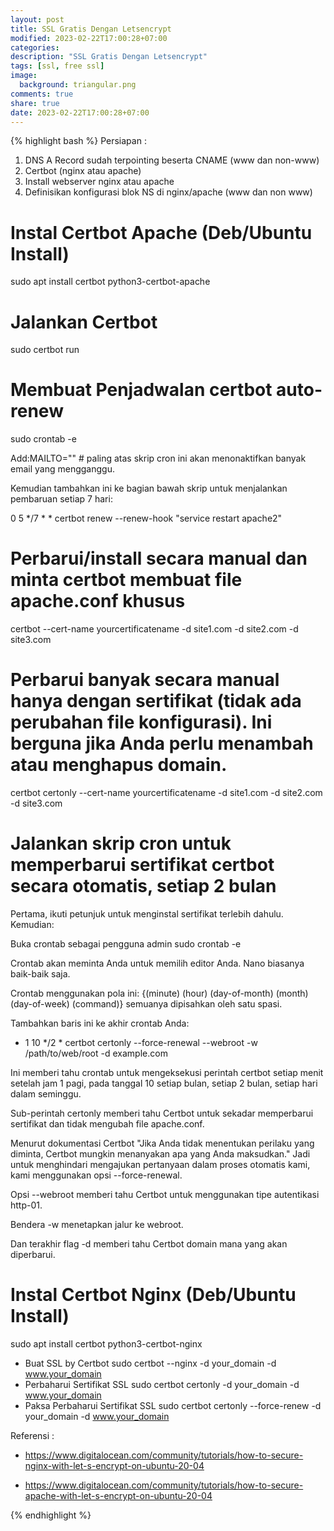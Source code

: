 ```yaml
---
layout: post
title: SSL Gratis Dengan Letsencrypt
modified: 2023-02-22T17:00:28+07:00
categories:
description: "SSL Gratis Dengan Letsencrypt"
tags: [ssl, free ssl]
image:
  background: triangular.png
comments: true
share: true
date: 2023-02-22T17:00:28+07:00
---
```


{% highlight bash %} 
Persiapan :
1. DNS A Record sudah terpointing beserta CNAME (www dan non-www)
2. Certbot (nginx atau apache)
3. Install webserver nginx atau apache 
4. Definisikan konfigurasi blok NS di nginx/apache (www dan non www)

# Instal Certbot Apache (Deb/Ubuntu Install)
sudo apt install certbot python3-certbot-apache

# Jalankan Certbot
sudo certbot run

# Membuat Penjadwalan certbot auto-renew
sudo crontab -e

Add:MAILTO="" # paling atas skrip cron ini akan menonaktifkan banyak email yang mengganggu.

Kemudian tambahkan ini ke bagian bawah skrip untuk menjalankan pembaruan setiap 7 hari:

0 5 */7 * * certbot renew --renew-hook "service restart apache2"

# Perbarui/install secara manual dan minta certbot membuat file apache.conf khusus

certbot --cert-name yourcertificatename -d site1.com -d site2.com -d site3.com

# Perbarui banyak secara manual hanya dengan sertifikat (tidak ada perubahan file konfigurasi). Ini berguna jika Anda perlu menambah atau menghapus domain.

certbot certonly --cert-name yourcertificatename -d site1.com -d site2.com -d site3.com

# Jalankan skrip cron untuk memperbarui sertifikat certbot secara otomatis, setiap 2 bulan

Pertama, ikuti petunjuk untuk menginstal sertifikat terlebih dahulu. Kemudian:

Buka crontab sebagai pengguna admin sudo crontab -e

Crontab akan meminta Anda untuk memilih editor Anda. Nano biasanya baik-baik saja.

Crontab menggunakan pola ini: {(minute) (hour) (day-of-month) (month) (day-of-week) (command)} semuanya dipisahkan oleh satu spasi.

Tambahkan baris ini ke akhir crontab Anda:
* 1 10 */2 * certbot certonly --force-renewal --webroot -w /path/to/web/root -d example.com

Ini memberi tahu crontab untuk mengeksekusi perintah certbot setiap menit setelah jam 1 pagi, pada tanggal 10 setiap bulan, setiap 2 bulan, setiap hari dalam seminggu.

Sub-perintah certonly memberi tahu Certbot untuk sekadar memperbarui sertifikat dan tidak mengubah file apache.conf.

Menurut dokumentasi Certbot "Jika Anda tidak menentukan perilaku yang diminta, Certbot mungkin menanyakan apa yang Anda maksudkan." Jadi untuk menghindari mengajukan pertanyaan dalam proses otomatis kami, kami menggunakan opsi --force-renewal.

Opsi --webroot memberi tahu Certbot untuk menggunakan tipe autentikasi http-01.

Bendera -w menetapkan jalur ke webroot.

Dan terakhir flag -d memberi tahu Certbot domain mana yang akan diperbarui.

# Instal Certbot Nginx (Deb/Ubuntu Install)
sudo apt install certbot python3-certbot-nginx

- Buat SSL by Certbot
sudo certbot --nginx -d your_domain -d www.your_domain
- Perbaharui Sertifikat SSL
sudo certbot certonly -d your_domain -d www.your_domain
- Paksa Perbaharui Sertifikat SSL
sudo certbot certonly --force-renew -d your_domain -d www.your_domain

Referensi : 
- https://www.digitalocean.com/community/tutorials/how-to-secure-nginx-with-let-s-encrypt-on-ubuntu-20-04

- https://www.digitalocean.com/community/tutorials/how-to-secure-apache-with-let-s-encrypt-on-ubuntu-20-04

{% endhighlight %}

